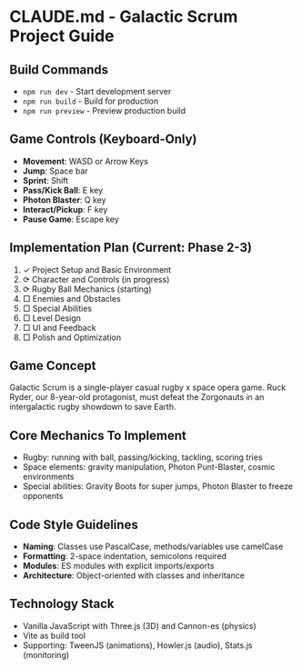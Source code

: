 # CLAUDE.md - Galactic Scrum Project Guide

## Build Commands
- `npm run dev` - Start development server
- `npm run build` - Build for production
- `npm run preview` - Preview production build

## Game Controls (Keyboard-Only)
- **Movement**: WASD or Arrow Keys
- **Jump**: Space bar
- **Sprint**: Shift
- **Pass/Kick Ball**: E key
- **Photon Blaster**: Q key
- **Interact/Pickup**: F key
- **Pause Game**: Escape key

## Implementation Plan (Current: Phase 2-3)
1. ✓ Project Setup and Basic Environment
2. ⟳ Character and Controls (in progress)
3. ⟳ Rugby Ball Mechanics (starting)
4. □ Enemies and Obstacles
5. □ Special Abilities
6. □ Level Design
7. □ UI and Feedback
8. □ Polish and Optimization

## Game Concept
Galactic Scrum is a single-player casual rugby x space opera game. Ruck Ryder, our 8-year-old protagonist, must defeat the Zorgonauts in an intergalactic rugby showdown to save Earth.

## Core Mechanics To Implement
- Rugby: running with ball, passing/kicking, tackling, scoring tries
- Space elements: gravity manipulation, Photon Punt-Blaster, cosmic environments
- Special abilities: Gravity Boots for super jumps, Photon Blaster to freeze opponents

## Code Style Guidelines
- **Naming**: Classes use PascalCase, methods/variables use camelCase
- **Formatting**: 2-space indentation, semicolons required
- **Modules**: ES modules with explicit imports/exports
- **Architecture**: Object-oriented with classes and inheritance

## Technology Stack
- Vanilla JavaScript with Three.js (3D) and Cannon-es (physics)
- Vite as build tool
- Supporting: TweenJS (animations), Howler.js (audio), Stats.js (monitoring)
